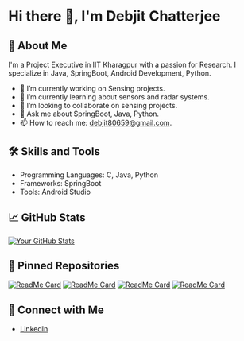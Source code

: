 # Hi there 👋, I'm Debjit Chatterjee

## 🚀 About Me
I'm a Project Executive in IIT Kharagpur with a passion for Research. I specialize in Java, SpringBoot, Android Development, Python.

- 🔭 I’m currently working on Sensing projects.
- 🌱 I’m currently learning about sensors and radar systems.
- 👯 I’m looking to collaborate on sensing projects.
- 💬 Ask me about SpringBoot, Java, Python.
- 📫 How to reach me: debjit80659@gmail.com.

## 🛠️ Skills and Tools
- Programming Languages: C, Java, Python
- Frameworks: SpringBoot
- Tools: Android Studio

## 📈 GitHub Stats
[![Your GitHub Stats](https://github-readme-stats.vercel.app/api?username=debjit2001&show_icons=true&theme=radical)](https://github.com/debjit2001)

## 📌 Pinned Repositories
[![ReadMe Card](https://github-readme-stats.vercel.app/api/pin/?username=debjit2001&repo=SensorDataCapture)](https://github.com/debjit2001/reponame)
[![ReadMe Card](https://github-readme-stats.vercel.app/api/pin/?username=debjit2001&repo=CSI_IMU_CAPTURE)](https://github.com/debjit2001/reponame)
[![ReadMe Card](https://github-readme-stats.vercel.app/api/pin/?username=debjit2001&repo=GenAI_Ecommerce)](https://github.com/debjit2001/reponame)
[![ReadMe Card](https://github-readme-stats.vercel.app/api/pin/?username=debjit2001&repo=nit_internship_codes)](https://github.com/debjit2001/reponame)

## 🤝 Connect with Me
- [LinkedIn]([https://www.linkedin.com/in/yourusername](https://www.linkedin.com/in/debjit-chatterjee-5683bb1a3/))
